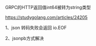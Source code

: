 GRPC的HTTP返回值int64被转为string类型

https://studygolang.com/articles/24205



1、json 转码失败会返回 io.EOF

2、jsonpb方式解决

